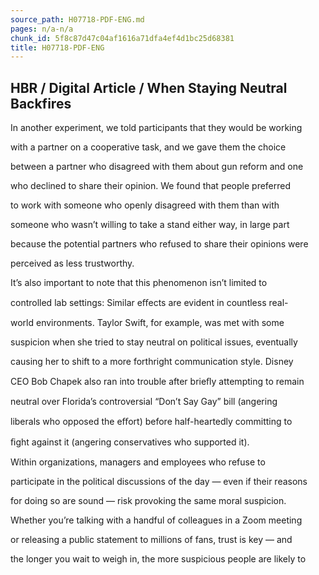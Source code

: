 ```yaml
---
source_path: H07718-PDF-ENG.md
pages: n/a-n/a
chunk_id: 5f8c87d47c04af1616a71dfa4ef4d1bc25d68381
title: H07718-PDF-ENG
---
```

## HBR / Digital Article / When Staying Neutral Backfires

In another experiment, we told participants that they would be working

with a partner on a cooperative task, and we gave them the choice

between a partner who disagreed with them about gun reform and one

who declined to share their opinion. We found that people preferred

to work with someone who openly disagreed with them than with

someone who wasn’t willing to take a stand either way, in large part

because the potential partners who refused to share their opinions were

perceived as less trustworthy.

It’s also important to note that this phenomenon isn’t limited to

controlled lab settings: Similar eﬀects are evident in countless real-

world environments. Taylor Swift, for example, was met with some

suspicion when she tried to stay neutral on political issues, eventually

causing her to shift to a more forthright communication style. Disney

CEO Bob Chapek also ran into trouble after brieﬂy attempting to remain

neutral over Florida’s controversial “Don’t Say Gay” bill (angering

liberals who opposed the eﬀort) before half-heartedly committing to

ﬁght against it (angering conservatives who supported it).

Within organizations, managers and employees who refuse to

participate in the political discussions of the day — even if their reasons

for doing so are sound — risk provoking the same moral suspicion.

Whether you’re talking with a handful of colleagues in a Zoom meeting

or releasing a public statement to millions of fans, trust is key — and

the longer you wait to weigh in, the more suspicious people are likely to
